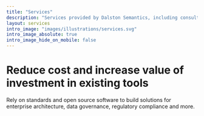 ```yaml
---
title: "Services"
description: "Services provided by Dalston Semantics, including consulting, cloud deployment of open-source knowledge management software and Taxonomies for Confluence add-on development."
layout: services
intro_image: "images/illustrations/services.svg"
intro_image_absolute: true
intro_image_hide_on_mobile: false
---
```


# Reduce cost and increase value of investment in existing tools

Rely on standards and open source software to build solutions for enterprise architecture, data governance, regulatory compliance and more.
